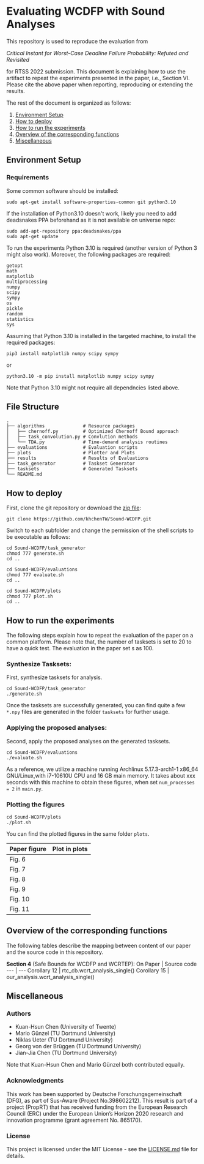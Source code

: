 # Evaluating WCDFP with Sound Analyses

This repository is used to reproduce the evaluation from

_Critical Instant for Worst-Case Deadline Failure Probability: Refuted and Revisited_

for RTSS 2022 submission. This document is explaining how to use the artifact to repeat the experiments presented in the paper, i.e., Section VI. Please cite the above paper when reporting, reproducing or extending the results.

The rest of the document is organized as follows:
1. [Environment Setup](#environment-setup)
2. [How to deploy](#how-to-deploy)
3. [How to run the experiments](#how-to-run-the-experiments)
4. [Overview of the corresponding functions](#overview-of-the-corresponding-functions)
4. [Miscellaneous](#miscellaneous)

## Environment Setup
### Requirements

Some common software should be installed:
```
sudo apt-get install software-properties-common git python3.10
```
If the installation of Python3.10 doesn't work, likely you need to add deadsnakes PPA beforehand as it is not available on universe repo:
```
sudo add-apt-repository ppa:deadsnakes/ppa
sudo apt-get update
```

To run the experiments Python 3.10 is required (another version of Python 3 might also work). Moreover, the following packages are required:
```
getopt
math
matplotlib
multiprocessing
numpy
scipy
sympy
os
pickle
random
statistics
sys
```

Assuming that Python 3.10 is installed in the targeted machine, to install the required packages:
```
pip3 install matplotlib numpy scipy sympy
```
or
```
python3.10 -m pip install matplotlib numpy scipy sympy
```
Note that Python 3.10 might not require all dependncies listed above.

## File Structure
    .
    ├── algorithms              # Resource packages
    │   ├── chernoff.py         # Optimized Chernoff Bound approach
    │   ├── task_convolution.py # Convlution methods
    │   └── TDA.py              # Time-demand analysis routines	
    ├── evaluations             # Evaluation scripts
    ├── plots                   # Plotter and Plots 
    ├── results                 # Results of Evaluations
    ├── task_generator          # Taskset Generator
    ├── tasksets                # Generated Tasksets
    └── README.md

## How to deploy

First, clone the git repository or download the [zip file](https://github.com/khchenTW/Sound-WCDFP/archive/refs/heads/main.zip):
```
git clone https://github.com/khchenTW/Sound-WCDFP.git
```

Switch to each subfolder and change the permission of the shell scripts to be executable as follows:

```
cd Sound-WCDFP/task_generator
chmod 777 generate.sh
cd ..

cd Sound-WCDFP/evaluations
chmod 777 evaluate.sh
cd ..

cd Sound-WCDFP/plots
chmod 777 plot.sh
cd ..
```

## How to run the experiments

The following steps explain how to repeat the evaluation of the paper on a common platform. Please note that, the number of tasksets is set to 20 to have a quick test. The evaluation in the paper set s as 100. 

### Synthesize Tasksets:

First, synthesize tasksets for analysis.
```
cd Sound-WCDFP/task_generator
./generate.sh
```
Once the tasksets are successfully generated, you can find quite a few ```*.npy``` files are generated in the folder ```tasksets``` for further usage.

### Applying the proposed analyses:

Second, apply the proposed analyses on the generated tasksets.
```
cd Sound-WCDFP/evaluations
./evaluate.sh
```
As a reference, we utilize a machine running Archlinux 5.17.3-arch1-1 x86_64 GNU/Linux,with i7-10610U CPU and 16 GB main memory. It takes about xxx seconds with this machine to obtain these figures, when set ```num_processes = 2``` in ```main.py```.

### Plotting the figures
```
cd Sound-WCDFP/plots
./plot.sh
```
You can find the plotted figures in the same folder ```plots```. 

| Paper figure    | Plot in plots            |
|-----------------|--------------------------|
| Fig. 6          |                          |
| Fig. 7          |                          |
| Fig. 8          |                          |
| Fig. 9          |                          |
| Fig. 10         |                          |
| Fig. 11         |                          |

## Overview of the corresponding functions

The following tables describe the mapping between content of our paper and the source code in this repository.

**Section 4** (Safe Bounds for WCDFP and WCRTEP):
On Paper | Source code 
--- | --- 
Corollary 12 | rtc_cb.wcrt_analysis_single()
Corollary 15 | our_analysis.wcrt_analysis_single()

## Miscellaneous

### Authors

* Kuan-Hsun Chen (University of Twente)
* Mario Günzel (TU Dortmund University)
* Niklas Ueter (TU Dortmund University)
* Georg von der Brüggen (TU Dortmund University)
* Jian-Jia Chen (TU Dortmund University)

Note that Kuan-Hsun Chen and Mario Günzel both contributed equally.

### Acknowledgments

This work has been supported by Deutsche Forschungsgemeinschaft (DFG), as part of Sus-Aware (Project No.398602212). This result is part of a project (PropRT) that has received funding from the European Research Council (ERC) under the European Union’s Horizon 2020 research and innovation programme (grant agreement No. 865170).

### License

This project is licensed under the MIT License - see the [LICENSE.md](LICENSE.md) file for details.
